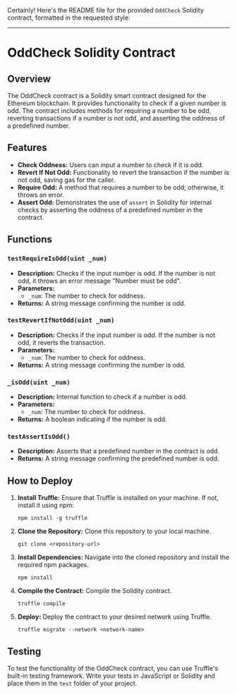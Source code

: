 Certainly! Here's the README file for the provided `OddCheck` Solidity contract, formatted in the requested style:

---

# OddCheck Solidity Contract

## Overview

The OddCheck contract is a Solidity smart contract designed for the Ethereum blockchain. It provides functionality to check if a given number is odd. The contract includes methods for requiring a number to be odd, reverting transactions if a number is not odd, and asserting the oddness of a predefined number.

## Features

- **Check Oddness:** Users can input a number to check if it is odd.
- **Revert If Not Odd:** Functionality to revert the transaction if the number is not odd, saving gas for the caller.
- **Require Odd:** A method that requires a number to be odd; otherwise, it throws an error.
- **Assert Odd:** Demonstrates the use of `assert` in Solidity for internal checks by asserting the oddness of a predefined number in the contract.

## Functions

### `testRequireIsOdd(uint _num)`

- **Description:** Checks if the input number is odd. If the number is not odd, it throws an error message "Number must be odd".
- **Parameters:**
  - `_num`: The number to check for oddness.
- **Returns:** A string message confirming the number is odd.

### `testRevertIfNotOdd(uint _num)`

- **Description:** Checks if the input number is odd. If the number is not odd, it reverts the transaction.
- **Parameters:**
  - `_num`: The number to check for oddness.
- **Returns:** A string message confirming the number is odd.

### `_isOdd(uint _num)`

- **Description:** Internal function to check if a number is odd.
- **Parameters:**
  - `_num`: The number to check for oddness.
- **Returns:** A boolean indicating if the number is odd.

### `testAssertIsOdd()`

- **Description:** Asserts that a predefined number in the contract is odd.
- **Returns:** A string message confirming the predefined number is odd.

## How to Deploy

1. **Install Truffle:** Ensure that Truffle is installed on your machine. If not, install it using npm:
   ```
   npm install -g truffle
   ```

2. **Clone the Repository:** Clone this repository to your local machine.
   ```
   git clone <repository-url>
   ```

3. **Install Dependencies:** Navigate into the cloned repository and install the required npm packages.
   ```
   npm install
   ```

4. **Compile the Contract:** Compile the Solidity contract.
   ```
   truffle compile
   ```

5. **Deploy:** Deploy the contract to your desired network using Truffle.
   ```
   truffle migrate --network <network-name>
   ```

## Testing

To test the functionality of the OddCheck contract, you can use Truffle's built-in testing framework. Write your tests in JavaScript or Solidity and place them in the `test` folder of your project.
